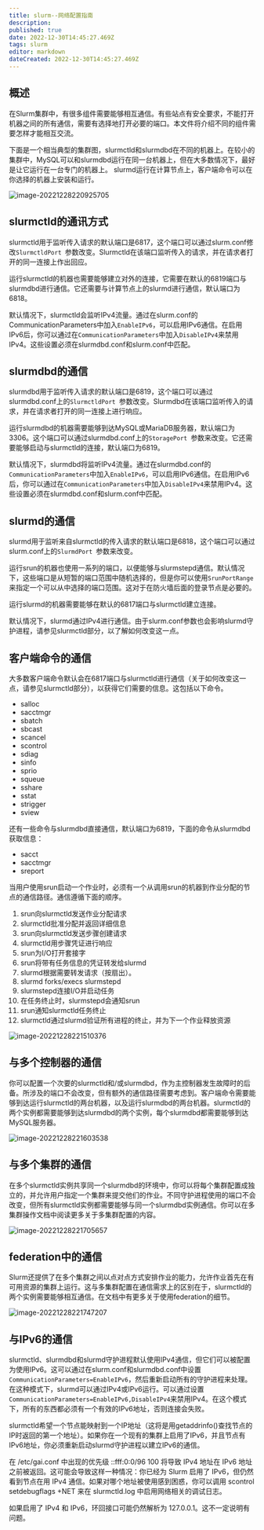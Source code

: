 ```yaml
---
title: slurm--网络配置指南
description: 
published: true
date: 2022-12-30T14:45:27.469Z
tags: slurm
editor: markdown
dateCreated: 2022-12-30T14:45:27.469Z
---
```


## 概述
在Slurm集群中，有很多组件需要能够相互通信。有些站点有安全要求，不能打开机器之间的所有通信，需要有选择地打开必要的端口。本文件将介绍不同的组件需要怎样才能相互交流。

下面是一个相当典型的集群图，slurmctld和slurmdbd在不同的机器上。在较小的集群中，MySQL可以和slurmdbd运行在同一台机器上，但在大多数情况下，最好是让它运行在一台专门的机器上。 slurmd运行在计算节点上，客户端命令可以在你选择的机器上安装和运行。

![image-20221228220925705](https://yhblog-1254039996.cos.ap-guangzhou.myqcloud.com/img-blog/image-20221228220925705.png)

## slurmctld的通讯方式
slurmctld用于监听传入请求的默认端口是6817，这个端口可以通过slurm.conf修改`SlurmctldPort `参数改变。Slurmctld在该端口监听传入的请求，并在请求者打开的同一连接上作出回应。

运行slurmctld的机器也需要能够建立对外的连接，它需要在默认的6819端口与slurmdbd进行通信。它还需要与计算节点上的slurmd进行通信，默认端口为6818。

默认情况下，slurmctld会监听IPv4流量。通过在slurm.conf的CommunicationParameters中加入`EnableIPv6`，可以启用IPv6通信。在启用IPv6后，你可以通过在`CommunicationParameters`中加入`DisableIPv4`来禁用IPv4。这些设置必须在slurmdbd.conf和slurm.conf中匹配。

## slurmdbd的通信
slurmdbd用于监听传入请求的默认端口是6819，这个端口可以通过slurmdbd.conf上的`SlurmctldPort `参数改变。Slurmdbd在该端口监听传入的请求，并在请求者打开的同一连接上进行响应。

运行slurmdbd的机器需要能够到达MySQL或MariaDB服务器，默认端口为3306。这个端口可以通过slurmdbd.conf上的`StoragePort `参数来改变。它还需要能够启动与slurmctld的连接，默认端口为6819。

默认情况下，slurmdbd将监听IPv4流量。通过在slurmdbd.conf的`CommunicationParameters`中加入`EnableIPv6`，可以启用IPv6通信。在启用IPv6后，你可以通过在`CommunicationParameters`中加入`DisableIPv4`来禁用IPv4。这些设置必须在slurmdbd.conf和slurm.conf中匹配。

## slurmd的通信
slurmd用于监听来自slurmctld的传入请求的默认端口是6818，这个端口可以通过slurm.conf上的`SlurmdPort `参数来改变。

运行srun的机器也使用一系列的端口，以便能够与slurmstepd通信。默认情况下，这些端口是从短暂的端口范围中随机选择的，但是你可以使用`SrunPortRange`来指定一个可以从中选择的端口范围。这对于在防火墙后面的登录节点是必要的。

运行slurmd的机器需要能够在默认的6817端口与slurmctld建立连接。

默认情况下，slurmd通过IPv4进行通信。由于slurm.conf参数也会影响slurmd守护进程，请参见slurmctld部分，以了解如何改变这一点。

## 客户端命令的通信
大多数客户端命令默认会在6817端口与slurmctld进行通信（关于如何改变这一点，请参见slurmctld部分），以获得它们需要的信息。这包括以下命令。

- salloc
- sacctmgr
- sbatch
- sbcast
- scancel
- scontrol
- sdiag
- sinfo
- sprio
- squeue
- sshare
- sstat
- strigger
- sview

还有一些命令与slurmdbd直接通信，默认端口为6819，下面的命令从slurmdbd获取信息：

- sacct
- sacctmgr
- sreport

当用户使用srun启动一个作业时，必须有一个从调用srun的机器到作业分配的节点的通信路径。通信遵循下面的顺序。

1. srun向slurmctld发送作业分配请求
2. slurmctld批准分配并返回详细信息
3. srun向slurmctld发送步骤创建请求
4. slurmctld用步骤凭证进行响应
5. srun为I/O打开套接字
6. srun将带有任务信息的凭证转发给slurmd
7. slurmd根据需要转发请求（按扇出）。
8. slurmd forks/execs slurmstepd
9. slurmstepd连接I/O并启动任务
10. 在任务终止时，slurmstepd会通知srun
11. srun通知slurmctld任务终止
12. slurmctld通过slurmd验证所有进程的终止，并为下一个作业释放资源

![image-20221228221510376](https://yhblog-1254039996.cos.ap-guangzhou.myqcloud.com/img-blog/image-20221228221510376.png)

## 与多个控制器的通信

你可以配置一个次要的slurmctld和/或slurmdbd，作为主控制器发生故障时的后备。所涉及的端口不会改变，但有额外的通信路径需要考虑到。客户端命令需要能够到达运行slurmctld的两台机器，以及运行slurmdbd的两台机器。slurmctld的两个实例都需要能够到达slurmdbd的两个实例，每个slurmdbd都需要能够到达MySQL服务器。

![image-20221228221603538](https://yhblog-1254039996.cos.ap-guangzhou.myqcloud.com/img-blog/image-20221228221603538.png)

## 与多个集群的通信

在多个slurmctld实例共享同一个slurmdbd的环境中，你可以将每个集群配置成独立的，并允许用户指定一个集群来提交他们的作业。不同守护进程使用的端口不会改变，但所有slurmctld实例都需要能够与同一个slurmdbd实例通信。你可以在多集群操作文档中阅读更多关于多集群配置的内容。

![image-20221228221705657](https://yhblog-1254039996.cos.ap-guangzhou.myqcloud.com/img-blog/image-20221228221705657.png)

## federation中的通信

Slurm还提供了在多个集群之间以点对点方式安排作业的能力，允许作业首先在有可用资源的集群上运行。这与多集群配置在通信需求上的区别在于，slurmctld的两个实例需要能够相互通信。在文档中有更多关于使用federation的细节。

![image-20221228221747207](https://yhblog-1254039996.cos.ap-guangzhou.myqcloud.com/img-blog/image-20221228221747207.png)

## 与IPv6的通信
slurmctld、slurmdbd和slurmd守护进程默认使用IPv4通信，但它们可以被配置为使用IPv6。这可以通过在slurm.conf和slurmdbd.conf中设置`CommunicationParameters=EnableIPv6`，然后重新启动所有的守护进程来处理。在这种模式下，slurmd可以通过IPv4或IPv6运行。可以通过设置`CommunicationParameters=EnableIPv6,DisableIPv4`来禁用IPv4。在这个模式下，所有的东西都必须有一个有效的IPv6地址，否则连接会失败。

slurmctld希望一个节点能映射到一个IP地址（这将是用getaddrinfo()查找节点的IP时返回的第一个地址）。如果你在一个现有的集群上启用了IPv6，并且节点有IPv6地址，你必须重新启动slurmd守护进程以建立IPv6的通信。

在 /etc/gai.conf 中出现的优先级 ::fff:0:0/96 100 将导致 IPv4 地址在 IPv6 地址之前被返回。这可能会导致这样一种情况：你已经为 Slurm 启用了 IPv6，但仍然看到节点在用 IPv4 通信。如果对哪个地址被使用感到困惑，你可以调用 scontrol setdebugflags +NET 来在 slurmctld.log 中启用网络相关的调试日志。

如果启用了 IPv4 和 IPv6，环回接口可能仍然解析为 127.0.0.1。这不一定说明有问题。